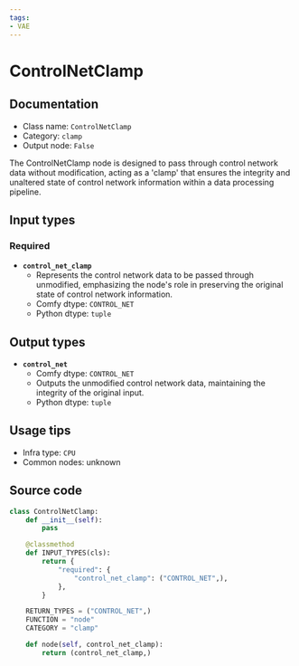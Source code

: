 ```yaml
---
tags:
- VAE
---
```


# ControlNetClamp
## Documentation
- Class name: `ControlNetClamp`
- Category: `clamp`
- Output node: `False`

The ControlNetClamp node is designed to pass through control network data without modification, acting as a 'clamp' that ensures the integrity and unaltered state of control network information within a data processing pipeline.
## Input types
### Required
- **`control_net_clamp`**
    - Represents the control network data to be passed through unmodified, emphasizing the node's role in preserving the original state of control network information.
    - Comfy dtype: `CONTROL_NET`
    - Python dtype: `tuple`
## Output types
- **`control_net`**
    - Comfy dtype: `CONTROL_NET`
    - Outputs the unmodified control network data, maintaining the integrity of the original input.
    - Python dtype: `tuple`
## Usage tips
- Infra type: `CPU`
- Common nodes: unknown


## Source code
```python
class ControlNetClamp:
    def __init__(self):
        pass

    @classmethod
    def INPUT_TYPES(cls):
        return {
            "required": {
                "control_net_clamp": ("CONTROL_NET",),
            },
        }

    RETURN_TYPES = ("CONTROL_NET",)
    FUNCTION = "node"
    CATEGORY = "clamp"

    def node(self, control_net_clamp):
        return (control_net_clamp,)

```
